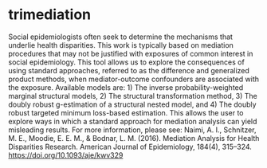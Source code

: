 # trimediation
Social epidemiologists often seek to determine the mechanisms that
    underlie health disparities. This work is typically based on mediation 
    procedures that may not be justified with exposures of common interest in 
    social epidemiology. This tool allows us to explore the consequences of using 
    standard approaches, referred to as the difference and generalized product 
    methods, when mediator-outcome confounders are associated with the exposure.
    Available models are:
        1) The inverse probability-weighted marginal structural models, 
        2) The structural transformation method,
        3) The doubly robust g-estimation of a structural nested model, and 
        4) The doubly robust targeted minimum loss-based estimation. 
    This allows the user to explore ways in which a standard approach for 
    mediation analysis can yield misleading results. For more information,
    please see:
    Naimi, A. I., Schnitzer, M. E., Moodie, E. E. M., & Bodnar, L. M. (2016).
    Mediation Analysis for Health Disparities Research. American Journal of
    Epidemiology, 184(4), 315–324. https://doi.org/10.1093/aje/kwv329
    
